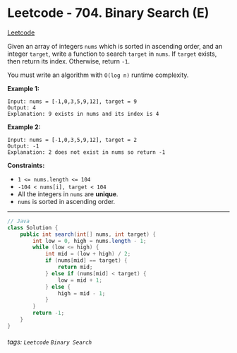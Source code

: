 # Leetcode - 704. Binary Search (E)

[Leetcode](https://leetcode.com/problems/binary-search/)


Given an array of integers `nums` which is sorted in ascending order, and an integer `target`, write a function to search `target` in `nums`. If `target` exists, then return its index. Otherwise, return `-1`.

You must write an algorithm with `O(log n)` runtime complexity.

**Example 1:**
```
Input: nums = [-1,0,3,5,9,12], target = 9  
Output: 4  
Explanation: 9 exists in nums and its index is 4
```
**Example 2:**
```
Input: nums = [-1,0,3,5,9,12], target = 2  
Output: -1  
Explanation: 2 does not exist in nums so return -1
```
**Constraints:**

-   `1 <= nums.length <= 104`
-   `-104 < nums[i], target < 104`
-   All the integers in `nums` are **unique**.
-   `nums` is sorted in ascending order.

---

```java
// Java  
class Solution {  
    public int search(int[] nums, int target) {  
        int low = 0, high = nums.length - 1;  
        while (low <= high) {  
            int mid = (low + high) / 2;  
            if (nums[mid] == target) {  
                return mid;  
            } else if (nums[mid] < target) {  
                low = mid + 1;  
            } else {  
                high = mid - 1;  
            }  
        }  
        return -1;  
    }  
}
```





###### tags: `Leetcode` `Binary Search`
